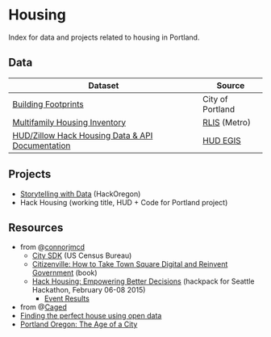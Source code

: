 # Housing

Index for data and projects related to housing in Portland.

## Data

| Dataset | Source |
| ------- | ------ |
| [Building Footprints](https://www.portlandonline.com/cgis/metadata/Viewer/display.cfm?Meta_layer_id=52413&Db_type=sde&City_Only=False) | City of Portland |
| [Multifamily Housing Inventory](http://rlisdiscovery.oregonmetro.gov/?action=viewDetail&layerID=2364) | [RLIS](http://rlisdiscovery.oregonmetro.gov/) (Metro) |
| [HUD/Zillow Hack Housing Data & API Documentation](http://hudegis.github.io/) | [HUD EGIS](http://egis.hud.gov/) |

## Projects

* [Storytelling with Data](http://www.meetup.com/datastorytelling/) (HackOregon)
* Hack Housing (working title, HUD + Code for Portland project)

## Resources

* from @[connorjmcd](https://github.com/connorjmcd)
  * [City SDK](http://uscensusbureau.github.io/citysdk/) (US Census Bureau)
  * [Citizenville: How to Take Town Square Digital and Reinvent Government](http://www.amazon.com/Citizenville-Square-Digital-Reinvent-Government/dp/0143124471) (book)
  * [Hack Housing: Empowering Better Decisions](https://hack-housing.hackpad.com/) (hackpack for Seattle Hackathon, February 06-08 2015)
    * [Event Results](https://hack-housing.hackpad.com/Event-Results-V4kFX69hOep)
* from @[Caged](https://github.com/Caged)
 * [Finding the perfect house using open data](http://dealloc.me/2014/05/24/opendata-house-hunting/)
 * [Portland Oregon: The Age of a City](http://labratrevenge.com/pdx/)

